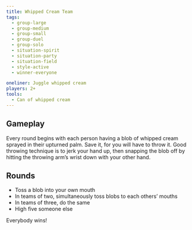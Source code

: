 ```yaml
---
title: Whipped Cream Team
tags:
  - group-large
  - group-medium
  - group-small
  - group-duel
  - group-solo
  - situation-spirit
  - situation-party
  - situation-field
  - style-active
  - winner-everyone

oneliner: Juggle whipped cream
players: 2+
tools:
  - Can of whipped cream
---
```

## Gameplay
Every round begins with each person having a blob of whipped cream sprayed in their upturned palm. Save it, for you will have to throw it. Good throwing technique is to jerk your hand up, then snapping the blob off by hitting the throwing arm’s wrist down with your other hand.

## Rounds
- Toss a blob into your own mouth
- In teams of two, simultaneously toss blobs to each others’ mouths
- In teams of three, do the same
- High five someone else

Everybody wins!
